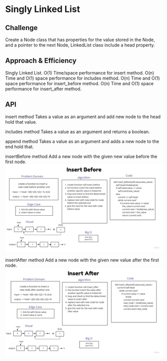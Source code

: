 # Singly Linked List

## Challenge

Create a Node class that has properties for the value stored in the Node, and a pointer to the next Node, LinkedList class include a head property.

## Approach & Efficiency

Singly Linked List.
O(1) Time/space performance for insert method.
O(n) Time and O(1) space performance for includes method.
O(n) Time and O(1) space performance for insert_before method.
O(n) Time and O(1) space performance for insert_after method.

## API

insert method
Takes a value as an argument and add new node to the head hold that value.

includes method
Takes a value as an argument and returns a boolean.

append method
Takes a value as an argument and adds a new node to the end hold that.

insertBefore method
Add a new node with the given new value before the first node.
![insert_before](python/code_challenges/linked-list/assets/insert-before.jpg)

insertAfter method
Add a new node with the given new value after the first node.
![insert_after](python/code_challenges/linked-list/assets/insert-after.jpg)
